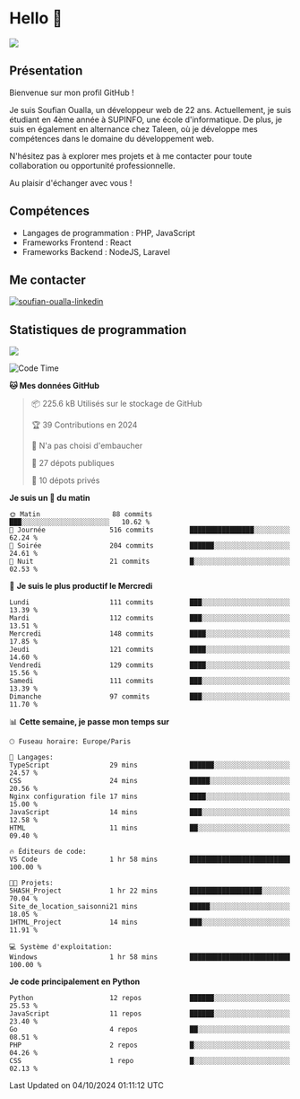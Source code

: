 # Hello 👋

![](https://komarev.com/ghpvc/?username=OSoufian&color=1a1b27)

## Présentation

Bienvenue sur mon profil GitHub !

Je suis Soufian Oualla, un développeur web de 22 ans. Actuellement, je suis étudiant en 4ème année à SUPINFO, une école d'informatique. De plus, je suis en également en alternance chez Taleen, où je développe mes compétences dans le domaine du développement web.

N'hésitez pas à explorer mes projets et à me contacter pour toute collaboration ou opportunité professionnelle.

Au plaisir d'échanger avec vous !

## Compétences

- Langages de programmation : PHP, JavaScript
- Frameworks Frontend : React
- Frameworks Backend : NodeJS, Laravel

## Me contacter

<p>
<a href="https://www.linkedin.com/in/soufian-oualla/" target="_blank"><img align="center" src="https://img.shields.io/badge/-LinkedIn-0077B5?style=for-the-badge&logo=Linkedin&logoColor=white" alt="soufian-oualla-linkedin"/></a>

## Statistiques de programmation

<a href="https://github-readme-stats.vercel.app/api/top-langs/?username=OSoufian&layout=compact">
  <img align="center" src="https://github-readme-stats.vercel.app/api/top-langs/?username=OSoufian&layout=compact"/>
</a>

<br />

<!--START_SECTION:waka-->
![Code Time](http://img.shields.io/badge/Code%20Time-215%20hrs%2014%20mins-blue)

**🐱 Mes données GitHub** 

> 📦 225.6 kB Utilisés sur le stockage de GitHub 
 > 
> 🏆 39 Contributions en 2024
 > 
> 🚫 N'a pas choisi d'embaucher
 > 
> 📜 27 dépots publiques 
 > 
> 🔑 10 dépots privés 
 > 
**Je suis un 🐤 du matin** 

```text
🌞 Matin                  88 commits          ███░░░░░░░░░░░░░░░░░░░░░░   10.62 % 
🌆 Journée                516 commits         ████████████████░░░░░░░░░   62.24 % 
🌃 Soirée                 204 commits         ██████░░░░░░░░░░░░░░░░░░░   24.61 % 
🌙 Nuit                   21 commits          █░░░░░░░░░░░░░░░░░░░░░░░░   02.53 % 
```
📅 **Je suis le plus productif le Mercredi** 

```text
Lundi                    111 commits         ███░░░░░░░░░░░░░░░░░░░░░░   13.39 % 
Mardi                    112 commits         ███░░░░░░░░░░░░░░░░░░░░░░   13.51 % 
Mercredi                 148 commits         ████░░░░░░░░░░░░░░░░░░░░░   17.85 % 
Jeudi                    121 commits         ████░░░░░░░░░░░░░░░░░░░░░   14.60 % 
Vendredi                 129 commits         ████░░░░░░░░░░░░░░░░░░░░░   15.56 % 
Samedi                   111 commits         ███░░░░░░░░░░░░░░░░░░░░░░   13.39 % 
Dimanche                 97 commits          ███░░░░░░░░░░░░░░░░░░░░░░   11.70 % 
```


📊 **Cette semaine, je passe mon temps sur** 

```text
🕑︎ Fuseau horaire: Europe/Paris

💬 Langages: 
TypeScript               29 mins             ██████░░░░░░░░░░░░░░░░░░░   24.57 % 
CSS                      24 mins             █████░░░░░░░░░░░░░░░░░░░░   20.56 % 
Nginx configuration file 17 mins             ████░░░░░░░░░░░░░░░░░░░░░   15.00 % 
JavaScript               14 mins             ███░░░░░░░░░░░░░░░░░░░░░░   12.58 % 
HTML                     11 mins             ██░░░░░░░░░░░░░░░░░░░░░░░   09.40 % 

🔥 Éditeurs de code: 
VS Code                  1 hr 58 mins        █████████████████████████   100.00 % 

🐱‍💻 Projets: 
5HASH_Project            1 hr 22 mins        ██████████████████░░░░░░░   70.04 % 
Site_de_location_saisonni21 mins             █████░░░░░░░░░░░░░░░░░░░░   18.05 % 
1HTML_Project            14 mins             ███░░░░░░░░░░░░░░░░░░░░░░   11.91 % 

💻 Système d'exploitation: 
Windows                  1 hr 58 mins        █████████████████████████   100.00 % 
```

**Je code principalement en Python** 

```text
Python                   12 repos            ██████░░░░░░░░░░░░░░░░░░░   25.53 % 
JavaScript               11 repos            ██████░░░░░░░░░░░░░░░░░░░   23.40 % 
Go                       4 repos             ██░░░░░░░░░░░░░░░░░░░░░░░   08.51 % 
PHP                      2 repos             █░░░░░░░░░░░░░░░░░░░░░░░░   04.26 % 
CSS                      1 repo              █░░░░░░░░░░░░░░░░░░░░░░░░   02.13 % 
```




 Last Updated on 04/10/2024 01:11:12 UTC
<!--END_SECTION:waka-->
